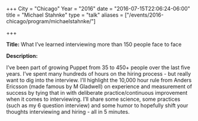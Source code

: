 +++
City = "Chicago"
Year = "2016"
date = "2016-07-15T22:06:24-06:00"
title = "Michael Stahnke"
type = "talk"
aliases = ["/events/2016-chicago/program/michaelstahnke/"]

+++

<div class="span-15  ">
  <div class="span-15  last ">
  <p><strong>Title:</strong> What I’ve learned interviewing more than 150 people face to face</p>

  <p><strong>Description:</strong></p>
  <p>
    I’ve been part of growing Puppet from 35 to 450+ people over the last five years. I’ve spent many hundreds of hours on the hiring process - but really want to dig into the interview. I’ll highlight the 10,000 hour rule from Anders Ericsson (made famous by M Gladwell) on experience and measurement of success by tying that in with deliberate practice/continuous improvement when it comes to interviewing. I’ll share some science, some practices (such as my 6 question interview) and some humor to hopefully shift your thoughts interviewing and hiring - all in 5 minutes.
  </p>
  <p>
    <br>
    <script async class="speakerdeck-embed" data-id="6ac357a4ff904fb7a7d81dfd857b8b10" data-ratio="1.77777777777778" src="//speakerdeck.com/assets/embed.js"></script>
  </p>
  </div>
</div>
